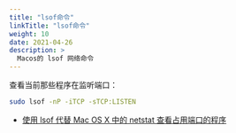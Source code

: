```yaml
---
title: "lsof命令"
linkTitle: "lsof命令"
weight: 10
date: 2021-04-26
description: >
  Macos的 lsof 网络命令
---
```



查看当前那些程序在监听端口：

```bash
sudo lsof -nP -iTCP -sTCP:LISTEN
```



- [使用 lsof 代替 Mac OS X 中的 netstat 查看占用端口的程序](https://tonydeng.github.io/2016/07/07/use-lsof-to-replace-netstat/)